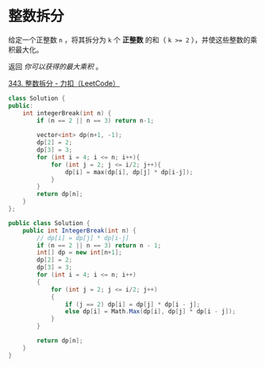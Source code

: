 # 整数拆分

给定一个正整数 `n` ，将其拆分为 `k` 个 **正整数** 的和（ `k >= 2` ），并使这些整数的乘积最大化。

返回 *你可以获得的最大乘积* 。

[343. 整数拆分 - 力扣（LeetCode）](https://leetcode.cn/problems/integer-break/description/)

```c++
class Solution {
public:
    int integerBreak(int n) {
        if (n == 2 || n == 3) return n-1;
        
        vector<int> dp(n+1, -1);
        dp[2] = 2;
        dp[3] = 3;
        for (int i = 4; i <= n; i++){
            for (int j = 2; j <= i/2; j++){
                dp[i] = max(dp[i], dp[j] * dp[i-j]);
            }
        }
        return dp[n];
    }
};
```

```c#
public class Solution {
    public int IntegerBreak(int n) {
        // dp[i] = dp[j] * dp[i-j]
        if (n == 2 || n == 3) return n - 1;
        int[] dp = new int[n+1];
        dp[2] = 2; 
        dp[3] = 3;
        for (int i = 4; i <= n; i++)
        {
            for (int j = 2; j <= i/2; j++)
            {
                if (j == 2) dp[i] = dp[j] * dp[i - j];
                else dp[i] = Math.Max(dp[i], dp[j] * dp[i - j]);
            }
        }

        return dp[n];
    }
}
```

